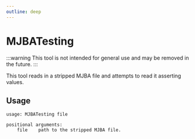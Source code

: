 ```yaml
---
outline: deep
---
```


# MJBATesting

:::warning
This tool is not intended for general use and may be removed in the future.
:::

This tool reads in a stripped MJBA file and attempts to read it asserting values.

## Usage

```
usage: MJBATesting file

positional arguments:
    file    path to the stripped MJBA file.
```
